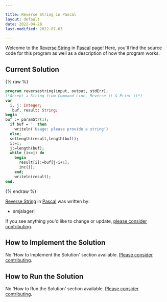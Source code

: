 ```yaml
---

title: Reverse String in Pascal
layout: default
date: 2022-04-28
last-modified: 2022-07-03

---
```


Welcome to the [Reverse String](https://sampleprograms.io/projects/reverse-string) in [Pascal](https://sampleprograms.io/languages/pascal) page! Here, you'll find the source code for this program as well as a description of how the program works.

## Current Solution

{% raw %}

```pascal
program reversestring(input, output, stdErr);
(*Accept a String from Command Line, Reverse it & Print it*)
var
  i, j: Integer;
   buf, result: String;
begin
buf := paramStr(1);
  if buf = '' then
    writeln('Usage: please provide a string')
  else;
  setlength(result,length(buf));
  i:=1; 
  j:=length(buf);
  while (i<=j) do
    begin
      result[i]:=buf[j-i+1];
      inc(i);
    end;
    writeln(result);
end.
```

{% endraw %}

[Reverse String](https://sampleprograms.io/projects/reverse-string) in [Pascal](https://sampleprograms.io/languages/pascal) was written by:

- smjalageri

If you see anything you'd like to change or update, [please consider contributing](https://github.com/TheRenegadeCoder/sample-programs).

## How to Implement the Solution

No 'How to Implement the Solution' section available. [Please consider contributing](https://github.com/TheRenegadeCoder/sample-programs-website).

## How to Run the Solution

No 'How to Run the Solution' section available. [Please consider contributing](https://github.com/TheRenegadeCoder/sample-programs-website).